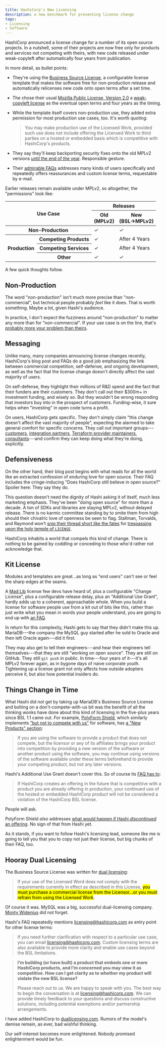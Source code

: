 ```yaml
---
title: HashiCorp's New Licensing
description: a new benchmark for presenting license change
tags:
- Licensing
- Software
---
```


[announcement]: https://www.hashicorp.com/blog/hashicorp-adopts-business-source-license

[license]: https://www.hashicorp.com/bsl

[faq]: https://www.hashicorp.com/license-faq

[mpl2]: https://www.mozilla.org/en-US/MPL/2.0/

HashiCorp announced a license change for a number of its open source projects.  In a nutshell, some of their projects are now free only for products and services not competing with theirs, with new code released under weak-copyleft after automatically four years from publication.

In more detail, as bullet points:

- They're using the [Business Source License](https://mariadb.com/bsl-faq-adopting/), a configurable license template that makes the software free for non-production release and automatically relicenses new code onto open terms after a set time.

- The chose their usual [Mozilla Public License, Version 2.0][mpl2] a [weak-copyleft license](https://blueoakcouncil.org/copyleft#weak-copyleft-family) as the eventual open terms and four years as the timing.

- While the template itself covers non-production use, they added extra permission for most production use cases, too.  It's worth quoting:

  > You may make production use of the Licensed Work, provided such use does not include offering the Licensed Work to third parties on a hosted or embedded basis which is competitive with HashiCorp's products.

- They say they'll keep backporting security fixes onto the old MPLv2 versions [until the end of the year](https://www.hashicorp.com/license-faq#security-patch-backporting).  Responsible gesture.

- Their [admirable FAQs][faq] addresses many kinds of users specifically and repeatedly offers reassurances and custom license terms, requestable by e-mail.

Earlier releases remain available under MPLv2, so altogether, the "permissions" look like:

<table class="borders">
  <thead>
    <tr>
      <th colspan="2" rowspan="2">Use Case</th>
      <th colspan="2">Releases</th>
    </tr>
    <tr>
      <th>Old<br>(MPLv2)</th>
      <th>New<br>(BSL→MPLv2)</th>
    </tr>
  </thead>
  <tbody>
    <tr>
      <th colspan="2">Non-Production</th>
      <td>✓</td>
      <td>✓</td>
    </tr>
    <tr>
      <th rowspan="3">Production</th>
      <th>Competing Products</th>
      <td>✓</td>
      <td>After 4 Years</td>
    </tr>
    <tr>
      <th>Competing Services</th>
      <td>✓</td>
      <td>After 4 Years</td>
    </tr>
    <tr>
      <th>Other</th>
      <td>✓</td>
      <td>✓</td>
    </tr>
  </tbody>
</table>

A few quick thoughts follow.

## Non-Production

The word "non-production" isn't much more precise than "non-commercial", but technical people probably _feel_ like it does.  That is worth something.  Maybe a lot,  given Hashi's audience.

In practice, I don't expect the fuzziness around "non-production" to matter any more than for "non-commercial".  If your use case is on the line, that's [probably more your problem than theirs](/2023/07/15/Vague-No-Ops).

## Messaging

Unlike many, many companies announcing license changes recently, HashiCorp's blog post and FAQs do a good job emphasizing the link between commercial competition, self-defense, and ongoing development, as well as the fact that the license change doesn't directly affect the vast majority of users.

On self-defense, they highlight their millions of R&D spend and the fact that their funders are their customers.  They don't call out their $300m+ in investment funding, and wisely so.  But they wouldn't be wrong responding that investors buy into in the prospect of customers.  Funding-wise, it sure helps when "investing" in open code turns a profit.

On users, HashiCorp gets specific.  They don't simply claim "this change doesn't affect the vast majority of people", expecting the alarmed to take general comfort for specific concerns.  They call out important groups---[customers](https://www.hashicorp.com/license-faq#implications-of-change-for-commercial-customers), [integration partners](https://www.hashicorp.com/license-faq#implications-of-change-for-partners), [Terraform provider maintainers](https://www.hashicorp.com/license-faq#impact-on-terraform-providers), [consultants](https://www.hashicorp.com/license-faq#assisting-customers-to-use-products_)---and confirm they can keep doing what they're doing, explicitly.

## Defensiveness

On the other hand, their blog post begins with what reads for all the world like an extracted confession of enduring love for open source.  Their FAQ includes the cringe-inducing "Does HashiCorp still believe in open source?"  Spoiler here: They say they do.

This question doesn't need the dignity of Hashi asking it of itself, much less marketing emphasis.  They've been "doing open source" for more than a decade.  A ton of SDKs and libraries are staying MPLv2, without delayed release.  There is no karmic committee standing by to smite them from high should their chivalric love of openness be seen to flag.  Stallman, Torvalds, and Raymond won't [snip their thread short like the fates](https://en.wikipedia.org/wiki/Fates) for [trespassing upon the holy temple of `LICENSE`](https://github.com/hashicorp/terraform/blob/main/LICENSE).

HashiCorp inhabits a world that compels this kind of change.  There is nothing to be gained by coddling or conceding to those who'd rather not acknowledge that.

## Kit License

Modules and templates are great...as long as "end users" can't see or feel the sharp edges at the seams.

A [Mad Lib](https://en.wikipedia.org/wiki/Mad_Libs) license few devs have heard of, plus a configurable "Change License", plus a configurable release delay, plus an "Additional Use Grant", hardly adds up to a coherent, approachable whole.  When you build a license for software people use from a kit out of bits like this, rather than just write what you mean in words your people understand, you are going to end up with [an FAQ][faq].

In return for this complexity, Hashi gets to say that they didn't make this up.  MariaDB---the company the MySQL guy started after he sold to Oracle and then left Oracle again---did it first.

They may also get to tell their engineers---and hear their engineers tell themselves---that they are still "working on open source".  They are still on GitHub.  They still `git push` in public.  In time---four years of it---it's all MPLv2 forever again, as in bygone days of naive corporate youth.  Tightening up a license grant not only affects how outside adopters perceive it, but also how potential insiders do.

## Things Change in Time

What Hashi did _not_ get by taking up MariaDB's Business Source License and bolting on a don't-compete-with-us bit was the benefit of all the thinking wonks have done about this kind of licensing in the five-plus years since BSL&nbsp;1.1 came out.  For example, [PolyForm Shield](https://polyformproject.org/licenses/shield/1.0.0/), which similarly implements ["but not to compete with us"](https://polyformproject.org/licenses/shield/1.0.0/#noncompete) for software, has [a "New Products" section](https://polyformproject.org/licenses/shield/1.0.0/#new-products):

> If you are using the software to provide a product that does not compete, but the licensor or any of its affiliates brings your product into competition by providing a new version of the software or another product using the software, you may continue using versions of the software available under these terms beforehand to provide your competing product, but not any later versions.

Hashi's Additional Use Grant doesn't cover this.  So of course its [FAQ has to](https://www.hashicorp.com/license-faq#future-competitive-products):

> If HashiCorp creates an offering in the future that is competitive with a product you are already offering in production, your continued use of the hosted or embedded HashiCorp product will not be considered a violation of the HashiCorp BSL license.

People will ask.

PolyForm Shield _also_ addresses [what would happen if Hashi _discontinued_ an offering](https://polyformproject.org/licenses/shield/1.0.0/#discontinued-products).  No sign of that from Hashi yet.

As it stands, if you want to follow Hashi's licensing lead, someone like me is going to tell you that you to copy not just their license, but big chunks of their FAQ, too.

## Hooray Dual Licensing

The Business Source License was written for [dual licensing](https://duallicensing.com):

> If your use of the Licensed Word does not comply with the requirements currently in effect as described in this License, <mark>you must purchase a commercial license from the Licensor...or you must refrain from using the Licensed Work</mark>.

Of course it was.  MySQL was a big, successful dual-licensing company.  [Monty Widenius](https://en.wikipedia.org/wiki/Michael_Widenius) did not forget.

Hashi's FAQ repeatedly mentions licensing@hashicorp.com as entry point for other license terms:

> If you need further clarification with respect to a particular use case, you can email licensing@hashicorp.com.  Custom licensing terms are also available to provide more clarity and enable use cases beyond the BSL limitations.

> **I’m building (or have built) a product that embeds one or more HashiCorp products, and I’m concerned you may view it as competitive. How can I get clarity as to whether my product will violate the new BSL license?**
>
> Please reach out to us.  We are happy to speak with you.  The best way to begin the conversation is at licensing@hashicorp.com.  We can provide timely feedback to your questions and discuss constructive solutions, including potential exemptions and/or partnership arrangements.

I have added HashiCorp to [duallicensing.com](https://duallicensing.com).  Rumors of the model's demise remain, as ever, bad wishful thinking.

Our self-interest becomes more enlightened.  Nobody promised enlightenment would be fun.

